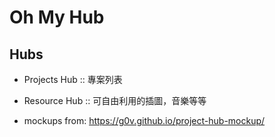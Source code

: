 Oh My Hub
=========

## Hubs

- Projects Hub :: 專案列表
- Resource Hub :: 可自由利用的插圖，音樂等等

- mockups from: https://g0v.github.io/project-hub-mockup/
